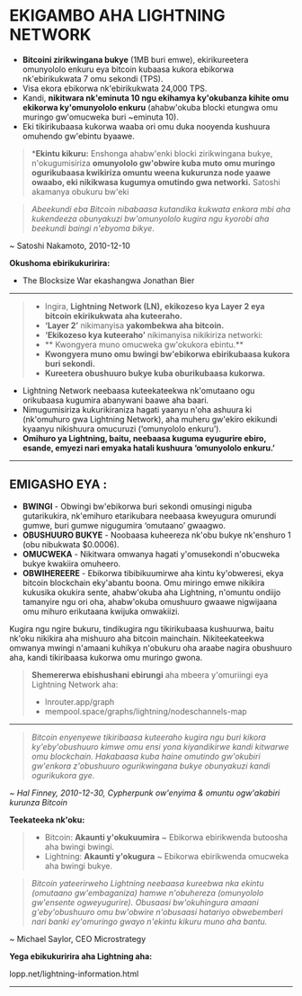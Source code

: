 # EKIGAMBO AHA LIGHTNING NETWORK
* **Bitcoini zirikwingana bukye** (1MB buri emwe),
ekirikureetera omunyololo enkuru eya bitcoin kubaasa kukora ebikorwa nk'ebirikukwata 7 omu sekondi (TPS).
* Visa ekora ebikorwa nk'ebirikukwata 24,000 TPS.
* Kandi, **nikitwara nk'eminuta 10 ngu ekihamya ky'okubanza kihite omu
ekikorwa ky'omunyololo enkuru** (ahabw'okuba blocki etungwa
omu muringo gw'omucweka buri ~eminuta 10).
* Eki tikirikubaasa kukorwa waaba ori omu duka nooyenda
kushuura omuhendo gw'ebintu byaawe.

> ***Ekintu kikuru:** Enshonga ahabw'enki blocki zirikwingana bukye,
n'okugumisiriza **omunyololo gw'obwire kuba muto omu muringo ogurikubaasa kwikiriza omuntu weena
kukurunza node yaawe owaabo, eki nikikwasa kugumya
omutindo gwa networki.** Satoshi akamanya
obukuru bw'eki

>*Abeekundi eba Bitcoin nibabaasa kutandika kukwata
enkora mbi aha kukendeeza obunyakuzi bw'omunyololo
kugira ngu kyorobi aha beekundi baingi
n'ebyoma bikye.*

~ Satoshi Nakamoto, 2010-12-10

**Okushoma ebirikukuririra:**
* The Blocksize War ekashangwa Jonathan Bier
---

>* Ingira, **Lightning Network (LN),** **ekikozeso kya Layer 2 eya bitcoin
>ekirikukwata aha kuteeraho.**
>* **‘Layer 2’** nikimanyisa **yakombekwa aha bitcoin.**
>* **‘Ekikozeso kya kuteeraho’** nikimanyisa nikikiriza networki:
>* ** Kwongyera muno omucweka gw'okukora ebintu.**
>* **Kwongyera muno omu bwingi bw'ebikorwa
>ebirikubaasa kukora buri sekondi.**
>* **Kureetera obushuuro bukye kuba oburikubaasa kukorwa.**

* Lightning Network neebaasa kuteekateekwa nk'omutaano
ogu orikubaasa kugumira abanywani baawe aha baari.
* Nimugumisiriza kukurikiraniza hagati yaanyu n'oha ashuura ki
(nk'omuhuro gwa Lightning Network), aha muheru
gw'ekiro ekikundi kyaanyu nikishuura omucuruzi
(‘omunyololo enkuru’).
* **Omihuro ya Lightning, baitu, neebaasa kuguma eyugurire
ebiro, esande, emyezi nari emyaka hatali kushuura
‘omunyololo enkuru.’**

---
## EMIGASHO EYA :
* **BWINGI** - Obwingi bw'ebikorwa buri sekondi
omusingi niguba gutarikukira, nk'emihuro etarikubara neebaasa
kweyugura omurundi gumwe, buri gumwe nigugumira
‘omutaano’ gwaagwo.
* **OBUSHUURO BUKYE** - Noobaasa kuheereza nk'obu bukye nk'enshuro 1
(obu nibukwata $0.0006).
* **OMUCWEKA** - Nikitwara omwanya hagati y'omusekondi n'obucweka
bukye kwakiira omuheero.
* **OBWIHEREERE** - Ebikorwa tibibikuumirwe aha kintu ky'obweresi,
ekya bitcoin blockchain eky'abantu boona. Omu miringo emwe nikikira
kukusika okukira sente, ahabw'okuba aha Lightning,
n'omuntu ondiijo tamanyire ngu ori oha, ahabw'okuba
omushuuro gwaawe nigwijaana omu mihuro erikutaana
kwijuka omwakiizi.

Kugira ngu ngire bukuru, tindikugira ngu tikirikubaasa
kushuurwa, baitu nk'oku nikikira aha mishuuro aha
bitcoin mainchain.
Nikiteekateekwa omwanya mwingi n'amaani
kuhikya n'obukuru oha araabe nagira obushuuro
aha, kandi tikiribaasa kukorwa
omu muringo gwona.

>**Shemererwa ebishushani ebirungi** aha mbeera y'omuriingi
>eya Lightning Network aha:
>* lnrouter.app/graph
>* mempool.space/graphs/lightning/nodeschannels-map

---

>*Bitcoin enyenyewe tikiribaasa kuteeraho kugira ngu buri
kikora ky'eby'obushuuro kimwe omu
ensi yona kiyandikirwe kandi
kitwarwe omu blockchain.
Hakabaasa kuba haine omutindo gw'okubiri
gw'enkora z'obushuuro ogurikwingana bukye
obunyakuzi kandi ogurikukora gye.*

*~ Hal Finney, 2010-12-30, Cypherpunk ow'enyima
& omuntu ogw'akabiri kurunza Bitcoin*

**Teekateeka nk'oku:**
>* Bitcoin: **Akaunti y'okukuumira** ~ Ebikorwa ebirikwenda butoosha
>aha bwingi bwingi.
>* Lightning: **Akaunti y'okugura** ~ Ebikorwa ebirikwenda omucweka
>aha bwingi bukye.


>*Bitcoin yateerirweho Lightning neebaasa kureebwa nka ekintu
(omutaano gw'embaganiza) hamwe n'obuhereza (omunyololo gw'ensente
ogweyugurire). Obusaasi bw'okuhingura amaani g'eby'obushuuro omu
bw'obwire n'obusaasi hatariyo obwebemberi nari
banki ey'omuringo gwayo n'ekintu kikuru muno aha bantu.*

~ Michael Saylor, CEO
Microstrategy

**Yega ebikukuririra aha Lightning aha:**

lopp.net/lightning-information.html

---
